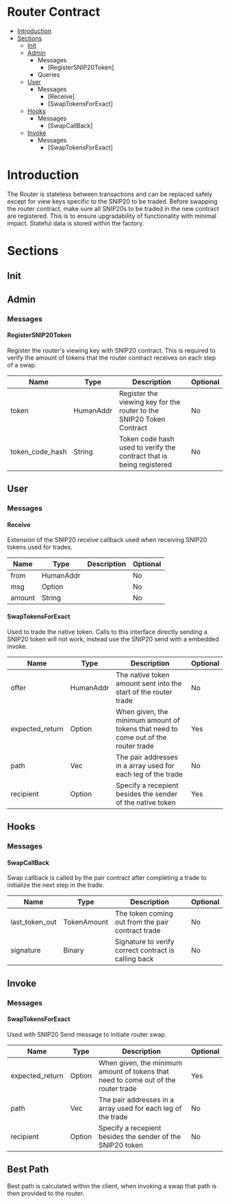 # Router Contract
* [Introduction](#Introduction)
* [Sections](#Sections)
    * [Init](#Init)
    * [Admin](#Admin)
        * Messages
            * [RegisterSNIP20Token]
        * Queries
    * [User](#User)
        * Messages
            * [Receive]
            * [SwapTokensForExact]
    * [Hooks](#Hooks)
        * Messages
            * [SwapCallBack]
    * [Invoke](#Invoke)
        * Messages
            * [SwapTokensForExact]

# Introduction
The Router is stateless between transactions and can be replaced safely except for view keys specific to the SNIP20 to be traded. Before swapping the router contract, make sure all SNIP20s to be traded in the new contract are registered. This is to ensure upgradability of functionality with minimal impact.
Stateful data is stored within the factory.

# Sections
## Init
## Admin
### Messages
#### RegisterSNIP20Token

Register the router's viewing key with SNIP20 contract. This is required to verify the amount of tokens that the router contract receives on each step of a swap.

|Name|Type|Description|Optional|
|-|-|-|-|
|token|HumanAddr|Register the viewing key for the router to the SNIP20 Token Contract|No|
|token_code_hash|String|Token code hash used to verify the contract that is being registered|No|

## User
### Messages
#### Receive

Extension of the SNIP20 receive callback used when receiving SNIP20 tokens used for trades.

|Name|Type|Description|Optional|
|-|-|-|-|
|from|HumanAddr||No|
|msg|Option<Binary>||No|
|amount|String||No|

#### SwapTokensForExact

Used to trade the native token. Calls to this interface directly sending a SNIP20 token will not work, instead use the SNIP20 send with a embedded invoke.

|Name|Type|Description|Optional|
|-|-|-|-|
|offer|HumanAddr|The native token amount sent into the start of the router trade|No|
|expected_return|Option<Binary>|When given, the minimum amount of tokens that need to come out of the router trade|Yes|
|path|Vec<HumanAddr>|The pair addresses in a array used for each leg of the trade|No|
|recipient|Option<HumanAddr>|Specify a recepient besides the sender of the native token|Yes|
## Hooks
### Messages
#### SwapCallBack

Swap callback is called by the pair contract after completing a trade to initialize the next step in the trade.

|Name|Type|Description|Optional|
|-|-|-|-|
|last_token_out|TokenAmount<HumanAddr>|The token coming out from the pair contract trade|No|
|signature|Binary|Signature to verify correct contract is calling back|No|

## Invoke
### Messages
#### SwapTokensForExact

Used with SNIP20 Send message to initiate router swap.

|Name|Type|Description|Optional|
|-|-|-|-|
|expected_return|Option<Binary>|When given, the minimum amount of tokens that need to come out of the router trade|Yes|
|path|Vec<HumanAddr>|The pair addresses in a array used for each leg of the trade|No|
|recipient|Option<HumanAddr>|Specify a recepient besides the sender of the SNIP20 token|No|

## Best Path
Best path is calculated within the client, when invoking a swap that path is then provided to the router.

